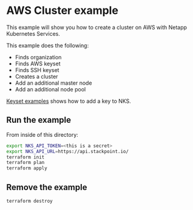 # AWS Cluster example

This example will show you how to create a cluster on AWS with Netapp Kubernetes Services.

This example does the following:
- Finds organization
- Finds AWS keyset
- Finds SSH keyset
- Creates a cluster
- Add an additional master node
- Add an additional node pool

[Keyset examples](/examples/keysets) shows how to add a key to NKS.

## Run the example

From inside of this directory:

```bash
export NKS_API_TOKEN=<this is a secret>
export NKS_API_URL=https://api.stackpoint.io/
terraform init
terraform plan
terraform apply
```

## Remove the example

```bash
terraform destroy